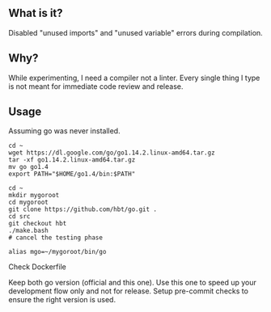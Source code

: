 ## What is it?

Disabled "unused imports" and "unused variable" errors during compilation.


## Why?

While experimenting, I need a compiler not a linter. 
Every single thing I type is not meant for immediate code review and release.


## Usage

Assuming go was never installed. 

```
cd ~
wget https://dl.google.com/go/go1.14.2.linux-amd64.tar.gz
tar -xf go1.14.2.linux-amd64.tar.gz
mv go go1.4
export PATH="$HOME/go1.4/bin:$PATH" 

cd ~
mkdir mygoroot
cd mygoroot
git clone https://github.com/hbt/go.git .
cd src
git checkout hbt
./make.bash
# cancel the testing phase

alias mgo=~/mygoroot/bin/go
```

Check Dockerfile

Keep both go version (official and this one). Use this one to speed up your development flow only and not for release.
Setup pre-commit checks to ensure the right version is used.
